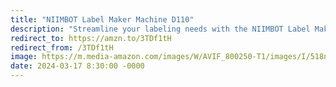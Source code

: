 ```yaml
---
title: "NIIMBOT Label Maker Machine D110"
description: "Streamline your labeling needs with the NIIMBOT Label Maker Machine D110. This wireless, USB rechargeable thermal printer comes with 1 roll of white starter label paper, perfect for school, office, or home organization. Say goodbye to clutter and hello to efficiency in crisp white style. Simplify your labeling tasks with ease and precision. #affiliate #ad"
redirect_to: https://amzn.to/3TDf1tH
redirect_from: /3TDf1tH
image: https://m.media-amazon.com/images/W/AVIF_800250-T1/images/I/518nrAKAikL._AC_UF1000,1000_QL80_FMwebp_.jpg
date: 2024-03-17 8:30:00 -0000
---
```

